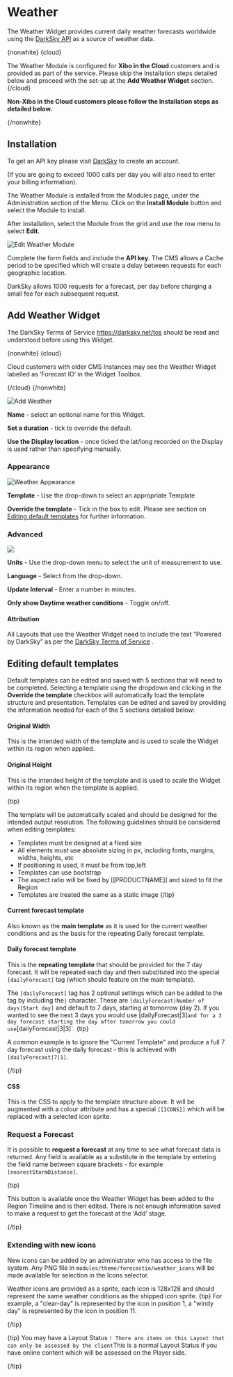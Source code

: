 <!--toc=widgets-->
# Weather

The Weather Widget provides current daily weather forecasts worldwide using the [DarkSky API](https://darksky.net/) as a source of weather data.

{nonwhite}
{cloud}

The Weather Module is configured for **Xibo in the Cloud** customers and is provided as part of the service. Please skip the Installation steps detailed below and proceed with the set-up at the **Add Weather Widget** section.
{/cloud}

**Non-Xibo in the Cloud customers please follow the Installation steps as detailed below.**

{/nonwhite}

## Installation

To get an API key please visit [DarkSky](https://darksky.net) to create an account.

(If you are going to exceed 1000 calls per day you will also need to enter your billing information).

The Weather Module is installed from the Modules page, under the Administration section of the Menu. Click on the **Install Module** button and select the Module to install.

After installation,  select the Module from the grid and use the row menu to select **Edit**.

![Edit Weather Module](img/media_weather_module_edit.png)

Complete the form fields and include the **API key**. The CMS allows a Cache period to be specified which will create a delay between requests for each geographic location.

DarkSky allows 1000 requests for a forecast, per day before charging a small fee for each subsequent request.

## Add Weather Widget

The DarkSky Terms of Service <https://darksky.net/tos> should be read and understood before using this Widget.

{nonwhite}
{cloud}

Cloud customers with older CMS Instances may see the Weather Widget labelled as ‘Forecast IO’ in the Widget Toolbox. 

{/cloud}
{/nonwhite}

![Add Weather](img/media_weather_add.png)

**Name** - select an optional name for this Widget.

**Set a duration** - tick to override the default.

**Use the Display location** - once ticked the lat/long recorded on the Display is used rather than specifying manually.

### Appearance

![Weather Appearance](img\media_weather_apperance.png)

**Template** - Use the drop-down to select an appropriate Template

**Override the template** - Tick in the box to edit. Please see section on [Editing default templates](media_module_weather.html#editing_default_templates) for further information.

### Advanced

![](img/media_weather_advanced.png)

**Units** - Use the drop-down menu to select the unit of measurement to use.

**Language** - Select from the drop-down.

**Update Interval** - Enter a number in minutes.

**Only show Daytime weather conditions** - Toggle on/off.



#### Attribution

All Layouts that use the Weather Widget need to include the text “Powered by DarkSky” as per the [DarkSky Terms of Service](<https://darksky.net/tos>) . 

## Editing default templates

Default templates can be edited and saved with 5 sections that will need to be completed.
Selecting a template using the dropdown and clicking in the **Override the template** checkbox will automatically load the template structure and presentation. Templates can be edited and saved by providing the information needed for each of the 5 sections detailed below:

#### **Original Width**

This is the intended width of the template and is used to scale the Widget within its region when applied.

#### **Original Height**

This is the intended height of the template and is used to scale the Widget within its region when the template is applied.

{tip}

The template will be automatically scaled and should be designed for the intended output resolution. The following guidelines should be considered when editing templates:

- Templates must be designed at a fixed size
- All elements must use absolute sizing in px, including fonts, margins, widths, heights, etc
- If positioning is used, it must be from top,left
- Templates can use bootstrap
- The aspect ratio will be fixed by [[PRODUCTNAME]] and sized to fit the Region
- Templates are treated the same as a static image
  {/tip}

#### **Current forecast template**

Also known as the **main template** as it is used for the current weather conditions and as the basis for the repeating Daily forecast template.

#### **Daily forecast template**

This is the **repeating template** that should be provided for the 7 day forecast. It will be repeated each day and then substituted into the special `[dailyForecast]` tag (which should feature on the main template). 

The `[dailyForecast]` tag has 2 optional settings which can be added to the tag by including the`|` character. These are `[dailyForecast|Number of days|Start day]` and default to 7 days, starting at tomorrow (day 2). If you wanted to see the next 3 days you would use [dailyForecast|3]` and for a 3 day forecast starting the day after tomorrow you could use `[dailyForecast|3|3]`.
{tip}  

 A common example is to ignore the "Current Template" and produce a full 7 day forecast using the daily forecast - this is achieved with `[dailyForecast|7|1]`.

{/tip}

#### **CSS**

This is the CSS to apply to the template structure above. It will be augmented with a colour 
attribute and has a special `[[ICONS]]` which will be replaced with a selected icon sprite. 



### Request a Forecast

It is possible to **request a forecast** at any time to see what forecast data is returned. Any field is available as a substitute in the template by entering the field name between square 
brackets - for example `[nearestStormDistance]`.

{tip}

This button is available once the Weather Widget has been added to the Region Timeline and is then edited. There is not enough information saved to make a request to get the forecast at the ‘Add’ stage.

{/tip}

### Extending with new icons

New icons can be added by an administrator who has access to the file system. Any PNG file in `modules/theme/forecastio/weather_icons` will be made available for selection in the Icons selector.

Weather icons are provided as a sprite, each icon is 128x128 and should represent the same weather conditions as the shipped icon sprite.
{tip}
For example, a "clear-day" is represented by the icon in position 1, a "windy day" is represented by the icon in position 11.

{/tip}

{tip}
You may have a Layout Status `! There are items on this Layout that can only be assessed by the client`This is a normal Layout Status if you have online content which will be assessed on the Player side. 

{/tip}